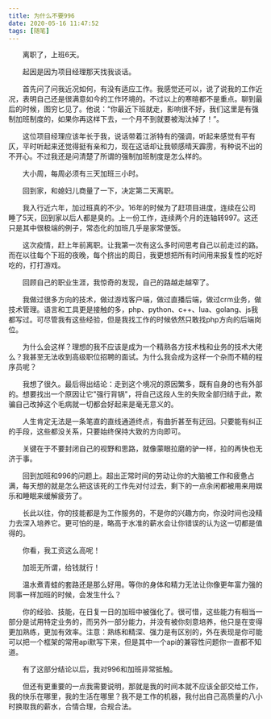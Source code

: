 ```yaml
---
title: 为什么不要996
date: 2020-05-16 11:47:52
tags: [随笔]
---
```

&emsp;&emsp;离职了，上班6天。
<!--more-->
&emsp;&emsp;起因是因为项目经理那天找我谈话。

&emsp;&emsp;首先问了问我近况如何，有没有适应工作。我感觉还可以，说了说我的工作近况，表明自己还是很满意如今的工作环境的。不过以上的寒暄都不是重点。聊到最后的时候，图穷匕见了。他说：“你最近下班就走，影响很不好，我们这里是有强制加班制度的，如果你再这样下去，一个月不到就要被淘汰掉了！”。

&emsp;&emsp;这位项目经理应该年长于我，说话带着江浙特有的强调，听起来感觉有平有仄，平时听起来还觉得挺有亲和力，现在这话却让我顿感晴天霹雳，有种说不出的不开心。不过我还是问清楚了所谓的强制加班制度是怎么样的。

&emsp;&emsp;大小周，每周必须有三天加班三小时。

&emsp;&emsp;回到家，和媳妇儿商量了一下，决定第二天离职。

&emsp;&emsp;我入行近六年，加过班真的不少。16年的时候为了赶项目进度，连续在公司睡了5天，回到家以后人都是臭的。上一份工作，连续两个月的连轴转997。这还只是其中很极端的例子，常态化的加班几乎是家常便饭。

&emsp;&emsp;这次疫情，赶上年前离职。让我第一次有这么多时间思考自己以前走过的路。而在以往每个下班的夜晚，每个挤出的周日，我更想把所有时间用来报复性的吃好吃的，打打游戏。

&emsp;&emsp;回顾自己的职业生涯，我惊奇的发现，自己的路越走越窄了。

&emsp;&emsp;我做过很多方向的技术，做过游戏客户端，做过直播后端，做过crm业务，做技术管理。语言和工具更是接触的多，php、python、c++、lua、golang、js我都写过。可尽管我有这些经验，但是我找工作的时候依然只敢找php方向的后端岗位。

&emsp;&emsp;为什么会这样？理想的我不应该是成为一个精熟各方技术栈和业务的技术大佬么？我甚至无法收到高级职位招聘的面试。为什么我会成为这样一个杂而不精的程序员呢？

&emsp;&emsp;我想了很久。最后得出结论：走到这个境况的原因繁多，既有自身的也有外部的。想要找出一个原因让它"强行背锅"，将自己这段人生的失败全部归结于此，欺骗自己改掉这个毛病就一切都会好起来是毫无意义的。

&emsp;&emsp;人生肯定无法是一条笔直的直线通道终点，有曲折甚至有迂回。只要能有纠正的手段，这些都没关系，只要始终保持大致的方向即可。

&emsp;&emsp;关键在于不要封闭自己的视野和思路，就像蒙眼拉磨的驴一样，拉的再快也无济于事。

&emsp;&emsp;回到加班和996的问题上。超出正常时间的劳动让你的大脑被工作和疲惫占满，每天想的就是怎么把这该死的工作先对付过去，剩下的一点余闲都被用来用娱乐和睡眠来缓解疲劳了。

&emsp;&emsp;长此以往，你的技能都是为工作服务的，不是你的兴趣方向，你没时间也没精力去深入培养它。更可怕的是，略高于水准的薪水会让你错误的认为这一切都是值得的。

&emsp;&emsp;你看，我工资这么高呢！

&emsp;&emsp;加班无所谓，给钱就行！

&emsp;&emsp;温水煮青蛙的套路还是那么好用。等你的身体和精力无法让你像更年富力强的同事一样加班的时候，会发生什么？

&emsp;&emsp;你的经验、技能，在日复一日的加班中被强化了。很可惜，这些能力有相当一部分是试用特定业务的，而另外一部分能力，并没有被你刻意培养，他只是在变得更加熟练，更加有效率。注意：熟练和精深、强力是有区别的，外在表现是你可能可以把一个框架的常用api默写下来，但是其中一个api的兼容性问题你一直都不知道。

&emsp;&emsp;有了这部分结论以后，我对996和加班非常抵触。

&emsp;&emsp;但还有更重要的一点我需要说明，那就是我的时间本就不应该全部交给工作，我的快乐在哪里，我的生活在哪里？我不是工作的机器，我付出自己高质量的八小时换取我的薪水，合情合理，合规合法。